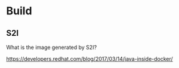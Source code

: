 # Build

## S2I

What is the image generated by S2I?



https://developers.redhat.com/blog/2017/03/14/java-inside-docker/
